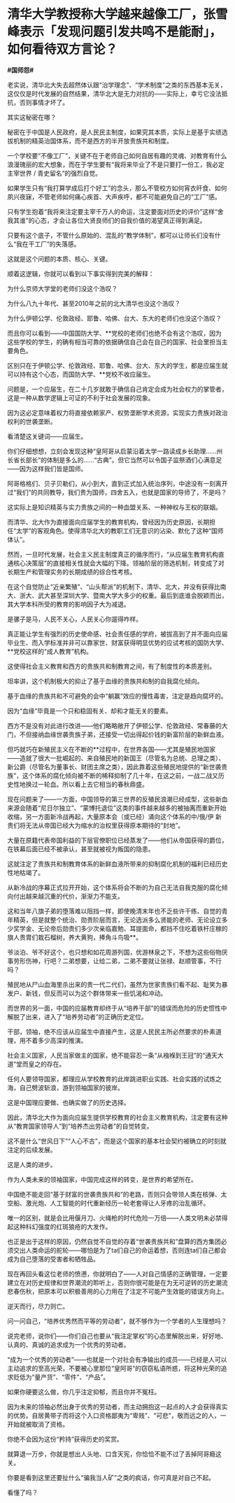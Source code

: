 # 清华大学教授称大学越来越像工厂，张雪峰表示「发现问题引发共鸣不是能耐」，如何看待双方言论？
**#国师怨#**

老实说，清华北大失去超然体认跟“治学理念”、“学术制度”之类的东西基本无关，这仅仅是时代发展的自然结果，清华北大是无力对抗的——实际上，幸亏它没法抵抗，否则事情才坏了。

其实这秘密在哪？

秘密在于中国是人民政府，是人民民主制度，如果究其本质，实际上是基于实绩选拔机制的精英治国体系，而不是西方的半开放贵族共和制度。

一个学校要“不像工厂”，关键不在于老师自己如何自居有趣的灵魂、对教育有什么浪漫瑰丽的宏大想象，而在于学生要有“我将来毕业了不是只要打一份工，我必定主宰世界 / 青史留名”的强烈自觉。

如果学生只有“我打算学成后打个好工”的念头，那么不管校方如何宵衣旰食、如何夙兴夜寐，不管老师如何痛心疾首、大声疾呼，都不可能避免自己的“工厂”感。

只有学生抱着“我将来注定要主宰千万人的命运，注定要面对历史的评价”这样“舍我其谁”的心态，才会让各位大贤良师们的自我价值的渴望真正得到满足。

只要有这个底子，不管什么原始的、混乱的“教学体制”，都可以让师长们没有什么“我在干工厂”的失落感。

这就是这个问题的本质、核心、关键。

顺着这逻辑，你就可以看到以下事实得到完美的解释：

为什么京师大学堂的老师们没这个浩叹？

为什么八九十年代、甚至2010年之前的北大清华也没这个浩叹？

为什么伊顿公学、伦敦政经、耶鲁、哈佛、台大、东大的老师们也没这个浩叹？

而且你可以看到——中国国防大学、**党校的老师们也绝不会有这个浩叹，因为这些学校的学生，的确有相当可靠的依据确信自己会在自己的国家、社会里担当主要角色。

区别只在于伊顿公学、伦敦政经、耶鲁、哈佛、台大、东大的学生，都是应届生就可以持有这个心态，而国防大学、**党校不收应届生。

问题是，一个应届生，在二十几岁就敢于确信自己肯定会成为社会权力的掌管者，这是一种从数学逻辑上可证的不利于社会发展的现象。

因为这必定意味着权力将直接依赖家产、权势垄断学术资源，实现实力贵族对政治权利的世袭垄断。

看清楚这关键词——应届生。

你们仔细想想，立刻会发现这种“皇阿哥从启蒙沿着太学一路读成乡长助理……州长省长部长”的体制是多么的……“古典”。但它当然可以令国子监祭酒们心满意足——因为这样我们皆是国师。

阿哥格格们、贝子贝勒们，从小到大，直到正式加入统治序列，中途没有一刻离开过“我们”的共同教导，我们贵为国师，四舍五入，也就是国家的导师了，不是吗？

这实际上是知识精英与实力贵族之间的一种血盟关系、一种神权与王权的联姻。

而清华、北大作为直接面向应届学生的教育机构，曾经因为历史原因，长期担任“太学”的客观角色。使得清华北大的教职工们无意识的沾染、默化了这种“国师体认”。

然而，一旦时代发展，社会主义民主制度真正的循序而行，“从应届生教育机构直通核心决策层”的直接相关性就会大幅的下降。领袖阶层的筛选机制，转变成了对长期生产和管理实务的长期成绩的综合性考核。

在这个自觉防止“近亲繁殖”、“山头帮派”的机制下，清华、北大，并没有获得比南大、浙大、武大甚至深圳大学、暨南大学大多少的权重。最后到底谁会脱颖而出，其大学本科所受的教育的影响因子大为减退。

是骡子是马，人民不关心，人民关心你遛得咋样。

真正能让学生有强烈的历史使命感、社会责任感的学府，被拔高到了并不面向应届毕业生、而入学标准并非可以靠家世、财富获得明显优势的应试考核的国防大学、**党校这样的“成人教育”机构。

这使得社会主义教育和西方的贵族共和制教育之间，有了制度性的本质差别。

坦率讲，这个机制极大的抑止了基于血缘的贵族共和制的自我腐化倾向。

基于血缘的贵族共和不可避免的会中“躺赢”效应的慢性毒害，注定是趋向腐坏的。

因为“血缘”毕竟是一个只和稳固有关、却和才能无关的要素。

西方不是没有对此进行改进——他们略略敞开了伊顿公学、伦敦政经、常春藤的大门，不但接纳血缘世袭贵族子弟，还接受一切出得起价钱的新富阶层的新鲜血液。

但巧就巧在新殖民主义在不断的**过程中，在世界各国——尤其是殖民地国家——造就了很大一批崛起的、来自殖民地的新国王（尽管名为总统、总理之类）、新公爵（尽管名为董事长、财团主席之类），因此靠着这些殖民地提供的“新世袭贵族”，这个体系的腐化倾向被不断的稀释抑制了几十年，在这之前，一战二战又历史性地换过一轮血。所以看上去它相当的春秋鼎盛。

现在问题来了——一方面，中国领导的第三世界的反殖民浪潮已经成型，这些新血来源会随着“尼日尔独立”、“蒙博托退位”这类的事件越来越多的被抽离而重新开始收缩，另一方面新冷战再起，大量原本会（或已经）涌向这个体系的中/俄/伊 新贵们将无法从帝国已经大为缩水的治权里获得原本期待的“封地”。

大量在原籍代表帝国利益的下层官僚职位已经蒸发了——他们从帝国获得的爵位，在铁幕后面已经不被承认，甚至就被视为叛国的隐患。

这就注定了贵族共和制教育体系的新鲜血液所带来的抑制腐化机制的福利已经历史性地枯竭了。

从新冷战的序幕正式拉开开始，这个体系将会不断的为自己无法自我克服的腐化倾向付出越来越沉重的代价，渐渐力不能支。

这和当年八旗子弟的堕落难以阻挡一样，即使晚清末年也不乏些许干练、自觉的青年精英，但是就整个统治、勋贵阶层而言，无论选派多么贤能的老师、无论设立多少奖学金、无论帝后勋贵们多少次亲临嘉勉、耳提面命，都挡不住吃着铁杆庄稼的旗人贵胄们栽石榴树，养大黄狗，捧角斗鸟吸**。

爷淡泊、爷不好这个，也只想和如花周游列国，优游林泉之下，不想为这些俗物厌事劳形伤神，行吧？二弟想要，让给二弟，二弟不要就让张禄、赵顺管事，不行吗？

殖民地从尸山血海里杀出来的贵一代二代们，虽然为世家贵族们看不起、耻笑为暴发户、新钱，但反而可以为这个群体带来一些饥渴和冲动。



而世界的另一面，中国的应届教育却终于从“培养干部”的错误而危险的历史惯性中解脱了出来，进入了“培养劳动者”的正确历史定位。

干部，领袖，绝不应该从应届生中直接产生，这是人民民主所必然要求的朴素道理，用不着多少高深的推演。

社会主义国家，人民当家做主的国家，绝不能容忍一条“从襁褓到王冠”的“通天大道”堂而皇之的存在。

任何人要领导国家，都理应从学校教育的此岸跳进职业实践、社会实践的试炼之海，自己劈波斩浪，游到领袖国家的彼岸。

这是中国理应要做、也确实做了的历史选择。

因此，清华北大作为面向应届生提供学校教育的社会主义教育机构，注定要有这种从“教育国家领导人”到“培养杰出劳动者”的自觉转变。

这不是什么“世风日下”“人心不古”，而是这个国家的基本社会契约被确立的时刻就注定的后续发展。

这是人类的进步。

作为人类未来的领袖国家，中国完成这样的转变，是世界的希望所在。

中国绝不能走回“基于财富的世袭贵族共和”的老路，否则只会带领人类在核弹、太空船、激光炮、人工智能的时代重新经历一轮老套得让人牙疼的治乱循环。

唯一的区别，就是会比用偃月刀、火绳枪的时代危险一万倍——人类文明未必禁得起这种科幻强度的红斑狼疮的大发作。

也正是出于这样的原因，仍然自觉不自觉的存着“世袭贵族共和”盘算的西方集团必须交出人类命运的舵轮——哪怕是为了ta们自己的命运着想，否则连ta们自己都会成为自己堕落的受害者和牺牲品。

现在再回头看这位老师的愤懑，你就明白了——人对自己情感的正确管理，一定要建立在对历史规律和世界潮流的聆听上，否则你很可能是在为无可逆转的历史潮流悲春伤秋，把原本可以积极善用的心力用在了注定不可能产生效能的错误方向上。

逆天而行，尽力则亡。

问一问自己，“培养优秀然而平等的劳动者”，就不够作为一个学者的人生理想吗？



说完老师，说你们——你们自己也要从“我注定掌权”的心态里解脱出来，好好地、认真的、真诚的追求成为一个优秀的劳动者。

“成为一个优秀的劳动者”——也就是一个对社会有净输出的成员——已经是人可以主动追求的至高光荣，不要被心里那位“皇阿哥”的窃窃私语所惑，将这种光荣的追求贬低为“量产货”、“零件”、“产品”。

如果你硬要这么做，你几乎注定抑郁，而且你并不冤枉。

因为未来的领袖必然出身于优秀的劳动者，而主动拥抱这一起点的人才会获得真实的优势。自居黄带子而将这个入口资格鄙夷为“卑贱”、“可悲”，敬而远之的人，一开始就被取消了资格。

你绝不会因为这份“矜持”获得历史的奖赏。

就算退一万步，你就是想出人头地、口含天宪，你恰恰不能不过了丢掉阿哥瘾这关。

你要是看到这里还要扯什么“骗我当人矿”之类的疯话，你可真是对自己不起。



看懂了吗？

 

